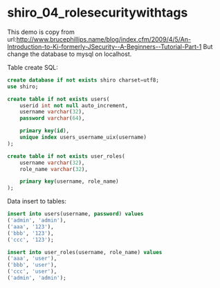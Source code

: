 # shiro_04_rolesecuritywithtags
This demo is copy from url:http://www.brucephillips.name/blog/index.cfm/2009/4/5/An-Introduction-to-Ki-formerly-JSecurity--A-Beginners--Tutorial-Part-1
But change the database to mysql on localhost.

Table create SQL:
```sql
create database if not exists shiro charset=utf8;
use shiro;

create table if not exists users(
    userid int not null auto_increment,
    username varchar(32),
    password varchar(64),

    primary key(id),
    unique index users_username_uix(username)
);

create table if not exists user_roles(
    username varchar(32),
    role_name varchar(32),

    primary key(username, role_name)
);
```

Data insert to tables:
```sql
insert into users(username, password) values
('admin', 'admin'),
('aaa', '123'),
('bbb', '123'),
('ccc', '123');

insert into user_roles(username, role_name) values
('aaa', 'user'),
('bbb', 'user'),
('ccc', 'user'),
('admin', 'admin');
```
